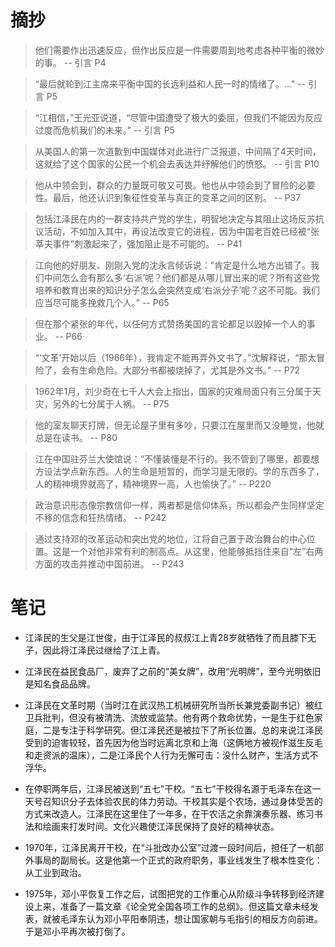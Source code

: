 # 摘抄
> 他们需要作出迅速反应，但作出反应是一件需要周到地考虑各种平衡的微妙的事。 -- 引言 P4

> “最后就轮到江主席来平衡中国的长远利益和人民一时的情绪了。..."  -- 引言 P5

> “江相信，”王光亚说道，“尽管中国遭受了极大的委屈，但我们不能因为反应过度而危机我们的未来。”  -- 引言 P5

> 从美国人的第一次道歉到中国媒体对此进行广泛报道，中间隔了4天时间，这就给了这个国家的公民一个机会去表达并纾解他们的愤怒。  -- 引言 P10

> 他从中领会到，群众的力量既可敬又可畏。他也从中领会到了冒险的必要性。最后，他还认识到象征性变革与真正的变革之间的区别。  -- P37

> 包括江泽民在内的一群支持共产党的学生，明智地决定与其阻止这场反苏抗议活动，不如加入其中，再设法改变它的进程，因为中国老百姓已经被“张莘夫事件”刺激起来了，强加阻止是不可能的。  -- P41

> 江向他的好朋友、刚刚入党的沈永言倾诉说：“肯定是什么地方出错了。我们中间怎么会有那么多‘右派’呢？他们都是从哪儿冒出来的呢？所有这些党培养和教育出来的知识分子怎么会突然变成‘右派分子’呢？这不可能。我们应当尽可能多挽救几个人。”  -- P65

> 但在那个紧张的年代，以任何方式赞扬美国的言论都足以毁掉一个人的事业。  -- P66

> “‘文革’开始以后（1966年），我肯定不能再弄外文书了。”沈解释说，“那太冒险了，会有生命危险。大部分书都被烧掉了，尤其是外文书。”  -- P72

> 1962年1月，刘少奇在七千人大会上指出，国家的灾难局面只有三分属于天灾，另外的七分属于人祸。  -- P75

> 他的室友聊天打牌，但无论屋子里有多吵，只要江在屋里而又没睡觉，他就总是在读书。  -- P80

> 江在中国驻芬兰大使馆说：“不懂装懂是不行的。我不管到了哪里，都要想方设法学点新东西。人的生命是短暂的，而学习是无限的。学的东西多了，人的精神境界就高了，精神境界一高，人也愉快了。”  -- P220

> 政治意识形态像宗教信仰一样，两者都是信仰体系，所以都会产生同样坚定不移的信念和狂热情绪。  -- P242

> 通过支持邓的改革运动和突出党的地位，江将自己置于政治舞台的中心位置。这是一个对他非常有利的制高点。从这里，他能够抵挡住来自“左”右两方面的攻击并推动中国前进。 -- P243

# 笔记
- 江泽民的生父是江世俊，由于江泽民的叔叔江上青28岁就牺牲了而且膝下无子，因此将江泽民过继给了江上青。

- 江泽民在益民食品厂，废弃了之前的“美女牌”，改用“光明牌”，至今光明依旧是知名食品品牌。

- 江泽民在文革时期（当时江在武汉热工机械研究所当所长兼党委副书记）被红卫兵批判，但没有被清洗、流放或监禁。他有两个救命优势，一是生于红色家庭，二是专注于科学研究。但江泽民还是被拉下了所长位置。总的来说江泽民受到的迫害较轻，首先因为他当时远离北京和上海（这俩地方被视作滋生反毛和走资派的温床），二是江泽民个人行为无懈可击：没什么财产，生活方式不浮华。

- 在停职两年后，江泽民被送到“五七”干校。“五七”干校得名源于毛泽东在这一天号召知识分子去体验农民的体力劳动。干校其实是个农场，通过身体受苦的方式来改造人。江泽民在这里住了一年多，在干农活之余靠演奏乐器、练习书法和绘画来打发时间。文化兴趣使江泽民保持了良好的精神状态。

- 1970年，江泽民离开干校，在“斗批改办公室”过渡一段时间后，担任了一机部外事局的副局长。这是他第一个正式的政府职务，事业线发生了根本性变化：从工业到政治。

- 1975年，邓小平恢复工作之后，试图把党的工作重心从阶级斗争转移到经济建设上来，准备了一篇文章《论全党全国各项工作的总纲》。但这篇文章未经发表，就被毛泽东认为邓小平阳奉阴违，想让国家朝与毛指引的相反方向前进。于是邓小平再次被打倒了。